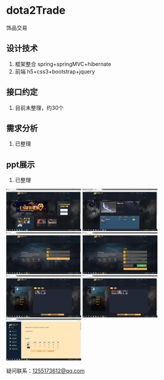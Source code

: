 # dota2Trade
饰品交易

## 设计技术
1. 框架整合 spring+springMVC+hibernate
2. 前端 h5+css3+bootstrap+jquery

## 接口约定
1. 目前未整理，约30个

## 需求分析
1. 已整理

## ppt展示
1. 已整理
<img src="https://github.com/seacolo/imgRepo/blob/master/dota2Pic/dota2Trade1.png" width="200px" />
<img src="https://github.com/seacolo/imgRepo/blob/master/dota2Pic/dota2Trade2.png" width="200px" />
<img src="https://github.com/seacolo/imgRepo/blob/master/dota2Pic/dota2Trade3.png" width="200px" />
<img src="https://github.com/seacolo/imgRepo/blob/master/dota2Pic/dota2Trade4.png" width="200px" />
<img src="https://github.com/seacolo/imgRepo/blob/master/dota2Pic/dota2Trade5.png" width="200px" />
<img src="https://github.com/seacolo/imgRepo/blob/master/dota2Pic/dota2Trade6.png" width="200px" />
<img src="https://github.com/seacolo/imgRepo/blob/master/dota2Pic/dota2Trade7.png" width="200px" />

疑问联系：1255173612@qq.com 
